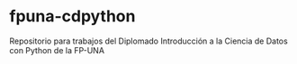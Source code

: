# fpuna-cdpython
Repositorio para trabajos del Diplomado Introducción a la Ciencia de Datos con Python de la FP-UNA
